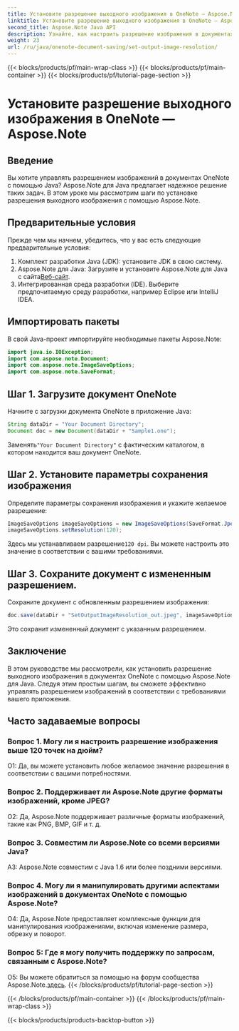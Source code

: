 ```yaml
---
title: Установите разрешение выходного изображения в OneNote — Aspose.Note
linktitle: Установите разрешение выходного изображения в OneNote — Aspose.Note
second_title: Aspose.Note Java API
description: Узнайте, как настроить разрешение изображения в документах OneNote с помощью Aspose.Note для Java. Следуйте нашему пошаговому руководству, чтобы упростить внедрение.
weight: 23
url: /ru/java/onenote-document-saving/set-output-image-resolution/
---
```


{{< blocks/products/pf/main-wrap-class >}}
{{< blocks/products/pf/main-container >}}
{{< blocks/products/pf/tutorial-page-section >}}

# Установите разрешение выходного изображения в OneNote — Aspose.Note

## Введение

Вы хотите управлять разрешением изображений в документах OneNote с помощью Java? Aspose.Note для Java предлагает надежное решение таких задач. В этом уроке мы рассмотрим шаги по установке разрешения выходного изображения с помощью Aspose.Note.

## Предварительные условия

Прежде чем мы начнем, убедитесь, что у вас есть следующие предварительные условия:

1. Комплект разработки Java (JDK): установите JDK в свою систему.
2. Aspose.Note для Java: Загрузите и установите Aspose.Note для Java с сайта[Веб-сайт](https://releases.aspose.com/note/java/).
3. Интегрированная среда разработки (IDE). Выберите предпочитаемую среду разработки, например Eclipse или IntelliJ IDEA.

## Импортировать пакеты

В свой Java-проект импортируйте необходимые пакеты Aspose.Note:

```java
import java.io.IOException;
import com.aspose.note.Document;
import com.aspose.note.ImageSaveOptions;
import com.aspose.note.SaveFormat;
```

## Шаг 1. Загрузите документ OneNote

Начните с загрузки документа OneNote в приложение Java:

```java
String dataDir = "Your Document Directory";
Document doc = new Document(dataDir + "Sample1.one");
```

 Заменять`"Your Document Directory"` с фактическим каталогом, в котором находится ваш документ OneNote.

## Шаг 2. Установите параметры сохранения изображения

Определите параметры сохранения изображения и укажите желаемое разрешение:

```java
ImageSaveOptions imageSaveOptions = new ImageSaveOptions(SaveFormat.Jpeg);
imageSaveOptions.setResolution(120);
```

 Здесь мы устанавливаем разрешение`120 dpi`. Вы можете настроить это значение в соответствии с вашими требованиями.

## Шаг 3. Сохраните документ с измененным разрешением.

Сохраните документ с обновленным разрешением изображения:

```java
doc.save(dataDir + "SetOutputImageResolution_out.jpeg", imageSaveOptions);
```

Это сохранит измененный документ с указанным разрешением.

## Заключение

В этом руководстве мы рассмотрели, как установить разрешение выходного изображения в документах OneNote с помощью Aspose.Note для Java. Следуя этим простым шагам, вы сможете эффективно управлять разрешением изображений в соответствии с требованиями вашего приложения.


## Часто задаваемые вопросы

### Вопрос 1. Могу ли я настроить разрешение изображения выше 120 точек на дюйм?

О1: Да, вы можете установить любое желаемое значение разрешения в соответствии с вашими потребностями.

### Вопрос 2. Поддерживает ли Aspose.Note другие форматы изображений, кроме JPEG?

О2: Да, Aspose.Note поддерживает различные форматы изображений, такие как PNG, BMP, GIF и т. д.

### Вопрос 3. Совместим ли Aspose.Note со всеми версиями Java?

A3: Aspose.Note совместим с Java 1.6 или более поздними версиями.

### Вопрос 4. Могу ли я манипулировать другими аспектами изображений в документах OneNote с помощью Aspose.Note?

О4: Да, Aspose.Note предоставляет комплексные функции для манипулирования изображениями, включая изменение размера, обрезку и поворот.

### Вопрос 5: Где я могу получить поддержку по запросам, связанным с Aspose.Note?

 О5: Вы можете обратиться за помощью на форум сообщества Aspose.Note.[здесь](https://forum.aspose.com/c/note/28).
{{< /blocks/products/pf/tutorial-page-section >}}

{{< /blocks/products/pf/main-container >}}
{{< /blocks/products/pf/main-wrap-class >}}

{{< blocks/products/products-backtop-button >}}
